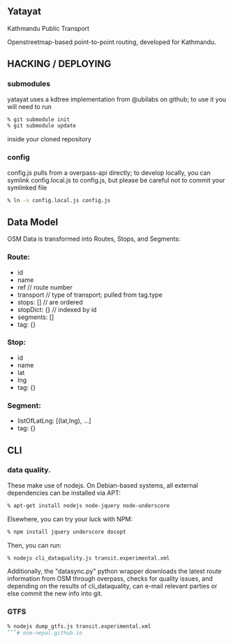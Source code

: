 Yatayat
--
Kathmandu Public Transport

Openstreetmap-based point-to-point routing, developed for Kathmandu.

## HACKING / DEPLOYING

### submodules
yatayat uses a kdtree implementation from @ubilabs on github; to
use it you will need to run

```sh
% git submodule init
% git submodule update
```

inside your cloned repository

### config
config.js pulls from a overpass-api directly; to develop locally, 
you can symlink config.local.js to config.js, but please be
careful not to commit your symlinked file

```sh
% ln -s config.local.js config.js
```

## Data Model
OSM Data is transformed into Routes, Stops, and Segments:

### Route:
 -  id
 -  name
 -  ref           // route number
 -  transport     // type of transport; pulled from tag.type
 -  stops: []     // are ordered
 -  stopDict: {}  // indexed by id
 -  segments: []
 -  tag: {}

### Stop:
 - id
 - name
 - lat
 - lng
 - tag: {}

### Segment:
 - listOfLatLng: [(lat,lng), ...]
 - tag: {}

## CLI

### data quality.

These make use of nodejs. On Debian-based systems,
all external dependencies can be installed via APT:

```sh
% apt-get install nodejs node-jquery node-underscore
```

Elsewhere, you can try your luck with NPM:

```sh
% npm install jquery underscore docopt
```

Then, you can run:

```sh
% nodejs cli_dataquality.js transit.experimental.xml
```

Additionally, the "datasync.py" python wrapper downloads the latest
route information from OSM through overpass, checks for quality
issues, and depending on the results of cli_dataquality, can e-mail
relevant parties or else commit the new info into git.

### GTFS

```sh
% nodejs dump_gtfs.js transit.experimental.xml
```# osm-nepal.github.io
